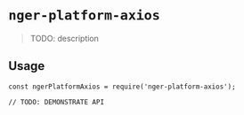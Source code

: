 # `nger-platform-axios`

> TODO: description

## Usage

```
const ngerPlatformAxios = require('nger-platform-axios');

// TODO: DEMONSTRATE API
```
